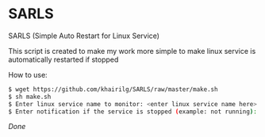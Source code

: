 # SARLS
SARLS (Simple Auto Restart for Linux Service)

This script is created to make my work more simple to make linux service is automatically restarted if stopped

How to use:
```sh
$ wget https://github.com/khairilg/SARLS/raw/master/make.sh
$ sh make.sh
$ Enter linux service name to monitor: <enter linux service name here>
$ Enter notification if the service is stopped (example: not running): <enter service notification>
```
  
  *Done*
